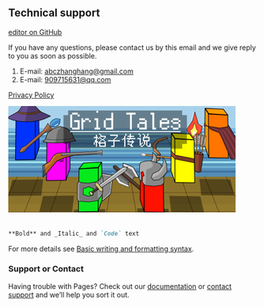 ## Technical support

 [editor on GitHub](https://github.com/hangshow2011/GridTales/edit/gh-pages/index.md) 

If you have any questions, please contact us by this email and we give reply to you as soon as possible.

1. E-mail: abczhanghang@gmail.com
2. E-mail: 909715631@qq.com

[Privacy Policy](./policy.md)

![an image](./Adverting2_460_215.png)

```markdown

**Bold** and _Italic_ and `Code` text
```

For more details see [Basic writing and formatting syntax](https://docs.github.com/en/github/writing-on-github/getting-started-with-writing-and-formatting-on-github/basic-writing-and-formatting-syntax).

### Support or Contact

Having trouble with Pages? Check out our [documentation](https://docs.github.com/categories/github-pages-basics/) or [contact support](https://support.github.com/contact) and we’ll help you sort it out.
